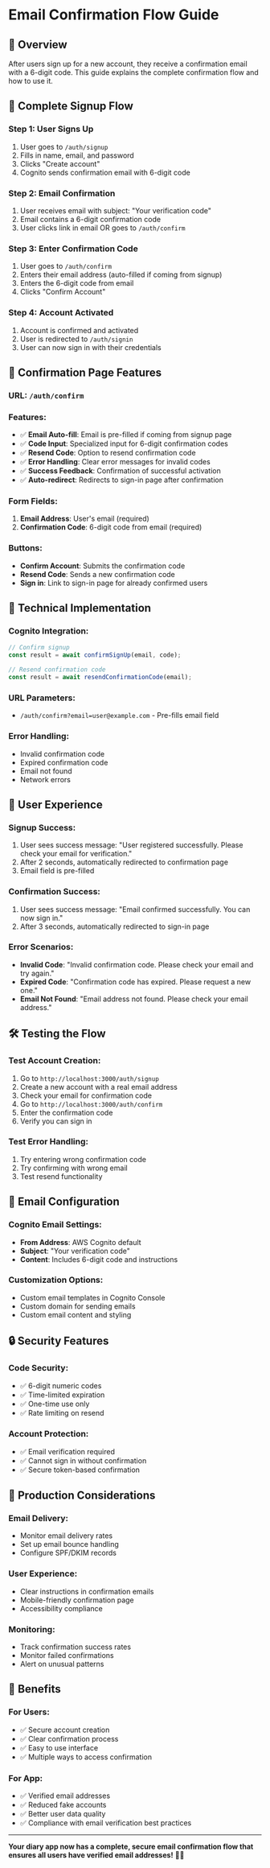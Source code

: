 # Email Confirmation Flow Guide

## 📧 **Overview**

After users sign up for a new account, they receive a confirmation email with a 6-digit code. This guide explains the complete confirmation flow and how to use it.

## 🔄 **Complete Signup Flow**

### **Step 1: User Signs Up**
1. User goes to `/auth/signup`
2. Fills in name, email, and password
3. Clicks "Create account"
4. Cognito sends confirmation email with 6-digit code

### **Step 2: Email Confirmation**
1. User receives email with subject: "Your verification code"
2. Email contains a 6-digit confirmation code
3. User clicks link in email OR goes to `/auth/confirm`

### **Step 3: Enter Confirmation Code**
1. User goes to `/auth/confirm`
2. Enters their email address (auto-filled if coming from signup)
3. Enters the 6-digit code from email
4. Clicks "Confirm Account"

### **Step 4: Account Activated**
1. Account is confirmed and activated
2. User is redirected to `/auth/signin`
3. User can now sign in with their credentials

## 🎯 **Confirmation Page Features**

### **URL**: `/auth/confirm`

### **Features**:
- ✅ **Email Auto-fill**: Email is pre-filled if coming from signup page
- ✅ **Code Input**: Specialized input for 6-digit confirmation codes
- ✅ **Resend Code**: Option to resend confirmation code
- ✅ **Error Handling**: Clear error messages for invalid codes
- ✅ **Success Feedback**: Confirmation of successful activation
- ✅ **Auto-redirect**: Redirects to sign-in page after confirmation

### **Form Fields**:
1. **Email Address**: User's email (required)
2. **Confirmation Code**: 6-digit code from email (required)

### **Buttons**:
- **Confirm Account**: Submits the confirmation code
- **Resend Code**: Sends a new confirmation code
- **Sign in**: Link to sign-in page for already confirmed users

## 🔧 **Technical Implementation**

### **Cognito Integration**:
```typescript
// Confirm signup
const result = await confirmSignUp(email, code);

// Resend confirmation code
const result = await resendConfirmationCode(email);
```

### **URL Parameters**:
- `/auth/confirm?email=user@example.com` - Pre-fills email field

### **Error Handling**:
- Invalid confirmation code
- Expired confirmation code
- Email not found
- Network errors

## 📱 **User Experience**

### **Signup Success**:
1. User sees success message: "User registered successfully. Please check your email for verification."
2. After 2 seconds, automatically redirected to confirmation page
3. Email field is pre-filled

### **Confirmation Success**:
1. User sees success message: "Email confirmed successfully. You can now sign in."
2. After 3 seconds, automatically redirected to sign-in page

### **Error Scenarios**:
- **Invalid Code**: "Invalid confirmation code. Please check your email and try again."
- **Expired Code**: "Confirmation code has expired. Please request a new one."
- **Email Not Found**: "Email address not found. Please check your email address."

## 🛠️ **Testing the Flow**

### **Test Account Creation**:
1. Go to `http://localhost:3000/auth/signup`
2. Create a new account with a real email address
3. Check your email for confirmation code
4. Go to `http://localhost:3000/auth/confirm`
5. Enter the confirmation code
6. Verify you can sign in

### **Test Error Handling**:
1. Try entering wrong confirmation code
2. Try confirming with wrong email
3. Test resend functionality

## 📧 **Email Configuration**

### **Cognito Email Settings**:
- **From Address**: AWS Cognito default
- **Subject**: "Your verification code"
- **Content**: Includes 6-digit code and instructions

### **Customization Options**:
- Custom email templates in Cognito Console
- Custom domain for sending emails
- Custom email content and styling

## 🔒 **Security Features**

### **Code Security**:
- ✅ 6-digit numeric codes
- ✅ Time-limited expiration
- ✅ One-time use only
- ✅ Rate limiting on resend

### **Account Protection**:
- ✅ Email verification required
- ✅ Cannot sign in without confirmation
- ✅ Secure token-based confirmation

## 🚀 **Production Considerations**

### **Email Delivery**:
- Monitor email delivery rates
- Set up email bounce handling
- Configure SPF/DKIM records

### **User Experience**:
- Clear instructions in confirmation emails
- Mobile-friendly confirmation page
- Accessibility compliance

### **Monitoring**:
- Track confirmation success rates
- Monitor failed confirmations
- Alert on unusual patterns

## 🎉 **Benefits**

### **For Users**:
- ✅ Secure account creation
- ✅ Clear confirmation process
- ✅ Easy to use interface
- ✅ Multiple ways to access confirmation

### **For App**:
- ✅ Verified email addresses
- ✅ Reduced fake accounts
- ✅ Better user data quality
- ✅ Compliance with email verification best practices

---

**Your diary app now has a complete, secure email confirmation flow that ensures all users have verified email addresses!** 📧✅


